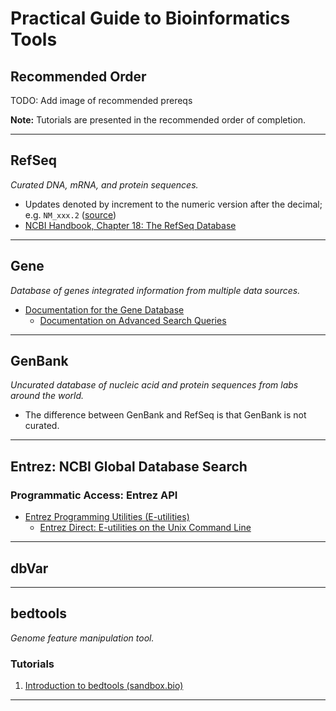 # Practical Guide to Bioinformatics Tools

## Recommended Order
TODO: Add image of recommended prereqs

**Note:** Tutorials are presented in the recommended order of completion.

---

## RefSeq

_Curated DNA, mRNA, and protein sequences._

- Updates denoted by increment to the numeric version after the decimal; e.g. `NM_xxx.2` ([source](https://archive.is/W6CyS))
- [NCBI Handbook, Chapter 18: The RefSeq Database](https://www.ncbi.nlm.nih.gov/books/NBK21091/)

---

## Gene

_Database of genes integrated information from multiple data sources._

- [Documentation for the Gene Database](https://www.ncbi.nlm.nih.gov/books/NBK3839/)
  - [Documentation on Advanced Search Queries](https://www.ncbi.nlm.nih.gov/books/NBK3841/)

---

## GenBank

_Uncurated database of nucleic acid and protein sequences from labs around the world._

- The difference between GenBank and RefSeq is that GenBank is not curated.

---

## Entrez: NCBI Global Database Search

### Programmatic Access: Entrez API
- [Entrez Programming Utilities (E-utilities)](https://www.ncbi.nlm.nih.gov/books/NBK25501/)
  - [Entrez Direct: E-utilities on the Unix Command Line](https://www.ncbi.nlm.nih.gov/books/NBK179288/)

---

## dbVar

---

## bedtools

_Genome feature manipulation tool._

### Tutorials
1. [Introduction to bedtools (sandbox.bio)](https://sandbox.bio/tutorials/?id=bedtools-intro)

---
